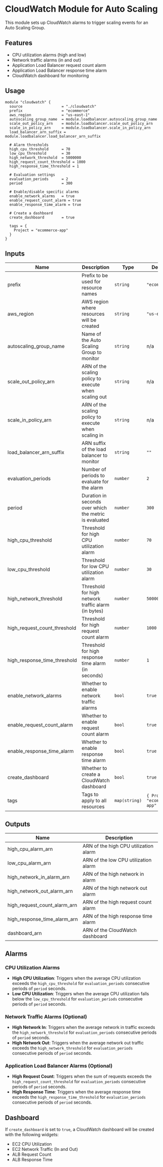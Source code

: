 # CloudWatch Module for Auto Scaling

This module sets up CloudWatch alarms to trigger scaling events for an Auto Scaling Group.

## Features

- CPU utilization alarms (high and low)
- Network traffic alarms (in and out)
- Application Load Balancer request count alarm
- Application Load Balancer response time alarm
- CloudWatch dashboard for monitoring

## Usage

```hcl
module "cloudwatch" {
  source                  = "./cloudwatch"
  prefix                  = "ecommerce"
  aws_region              = "us-east-1"
  autoscaling_group_name  = module.loadbalancer.autoscaling_group_name
  scale_out_policy_arn    = module.loadbalancer.scale_out_policy_arn
  scale_in_policy_arn     = module.loadbalancer.scale_in_policy_arn
  load_balancer_arn_suffix = module.loadbalancer.load_balancer_arn_suffix

  # Alarm thresholds
  high_cpu_threshold      = 70
  low_cpu_threshold       = 30
  high_network_threshold  = 5000000
  high_request_count_threshold = 1000
  high_response_time_threshold = 1

  # Evaluation settings
  evaluation_periods      = 2
  period                  = 300

  # Enable/disable specific alarms
  enable_network_alarms   = true
  enable_request_count_alarm = true
  enable_response_time_alarm = true

  # Create a dashboard
  create_dashboard        = true

  tags = {
    Project = "ecommerce-app"
  }
}
```

## Inputs

| Name                         | Description                                            | Type          | Default                         | Required |
| ---------------------------- | ------------------------------------------------------ | ------------- | ------------------------------- | :------: |
| prefix                       | Prefix to be used for resource names                   | `string`      | `"ecommerce"`                   |    no    |
| aws_region                   | AWS region where resources will be created             | `string`      | `"us-east-1"`                   |    no    |
| autoscaling_group_name       | Name of the Auto Scaling Group to monitor              | `string`      | n/a                             |   yes    |
| scale_out_policy_arn         | ARN of the scaling policy to execute when scaling out  | `string`      | n/a                             |   yes    |
| scale_in_policy_arn          | ARN of the scaling policy to execute when scaling in   | `string`      | n/a                             |   yes    |
| load_balancer_arn_suffix     | ARN suffix of the load balancer to monitor             | `string`      | `""`                            |    no    |
| evaluation_periods           | Number of periods to evaluate for the alarm            | `number`      | `2`                             |    no    |
| period                       | Duration in seconds over which the metric is evaluated | `number`      | `300`                           |    no    |
| high_cpu_threshold           | Threshold for high CPU utilization alarm               | `number`      | `70`                            |    no    |
| low_cpu_threshold            | Threshold for low CPU utilization alarm                | `number`      | `30`                            |    no    |
| high_network_threshold       | Threshold for high network traffic alarm (in bytes)    | `number`      | `5000000`                       |    no    |
| high_request_count_threshold | Threshold for high request count alarm                 | `number`      | `1000`                          |    no    |
| high_response_time_threshold | Threshold for high response time alarm (in seconds)    | `number`      | `1`                             |    no    |
| enable_network_alarms        | Whether to enable network traffic alarms               | `bool`        | `true`                          |    no    |
| enable_request_count_alarm   | Whether to enable request count alarm                  | `bool`        | `true`                          |    no    |
| enable_response_time_alarm   | Whether to enable response time alarm                  | `bool`        | `true`                          |    no    |
| create_dashboard             | Whether to create a CloudWatch dashboard               | `bool`        | `true`                          |    no    |
| tags                         | Tags to apply to all resources                         | `map(string)` | `{ Project = "ecommerce-app" }` |    no    |

## Outputs

| Name                         | Description                           |
| ---------------------------- | ------------------------------------- |
| high_cpu_alarm_arn           | ARN of the high CPU utilization alarm |
| low_cpu_alarm_arn            | ARN of the low CPU utilization alarm  |
| high_network_in_alarm_arn    | ARN of the high network in alarm      |
| high_network_out_alarm_arn   | ARN of the high network out alarm     |
| high_request_count_alarm_arn | ARN of the high request count alarm   |
| high_response_time_alarm_arn | ARN of the high response time alarm   |
| dashboard_arn                | ARN of the CloudWatch dashboard       |

## Alarms

### CPU Utilization Alarms

- **High CPU Utilization**: Triggers when the average CPU utilization exceeds the `high_cpu_threshold` for `evaluation_periods` consecutive periods of `period` seconds.
- **Low CPU Utilization**: Triggers when the average CPU utilization falls below the `low_cpu_threshold` for `evaluation_periods` consecutive periods of `period` seconds.

### Network Traffic Alarms (Optional)

- **High Network In**: Triggers when the average network in traffic exceeds the `high_network_threshold` for `evaluation_periods` consecutive periods of `period` seconds.
- **High Network Out**: Triggers when the average network out traffic exceeds the `high_network_threshold` for `evaluation_periods` consecutive periods of `period` seconds.

### Application Load Balancer Alarms (Optional)

- **High Request Count**: Triggers when the sum of requests exceeds the `high_request_count_threshold` for `evaluation_periods` consecutive periods of `period` seconds.
- **High Response Time**: Triggers when the average response time exceeds the `high_response_time_threshold` for `evaluation_periods` consecutive periods of `period` seconds.

## Dashboard

If `create_dashboard` is set to `true`, a CloudWatch dashboard will be created with the following widgets:

- EC2 CPU Utilization
- EC2 Network Traffic (In and Out)
- ALB Request Count
- ALB Response Time
